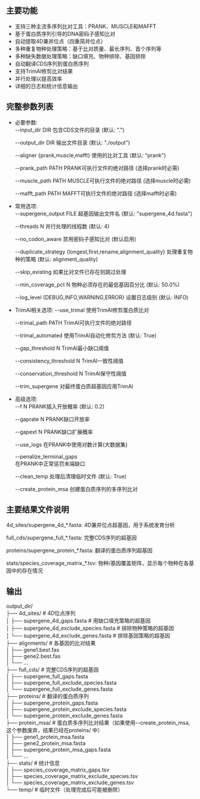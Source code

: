 ## 主要功能
- 支持三种主流多序列比对工具：PRANK、MUSCLE和MAFFT
- 基于蛋白质序列引导的DNA密码子感知比对
- 自动提取4D兼并位点（四重简并位点）
- 多种重复物种处理策略：基于比对质量、最长序列、首个序列等
- 多种缺失数据处理策略：缺口填充、物种排除、基因排除
- 自动翻译CDS序列到蛋白质序列
- 支持TrimAl修剪比对结果
- 并行处理以提高效率
- 详细的日志和统计信息输出

## 完整参数列表
- 必要参数:  
  --input_dir DIR          包含CDS文件的目录 (默认: ".")
   
  --output_dir DIR         输出文件目录 (默认: "./output")
    
  --aligner {prank,muscle,mafft}  使用的比对工具 (默认: "prank")   
  
  --prank_path PATH        PRANK可执行文件的绝对路径 (选择prank时必需)
  
  --muscle_path PATH       MUSCLE可执行文件的绝对路径 (选择muscle时必需)
  
  --mafft_path PATH        MAFFT可执行文件的绝对路径 (选择mafft时必需)   
  
- 常用选项:  
  --supergene_output FILE  超基因输出文件名 (默认: "supergene_4d.fasta")
  
  --threads N              并行处理的线程数 (默认: 4)
  
  --no_codon_aware         禁用密码子感知比对 (默认启用)
   
  --duplicate_strategy {longest,first,rename,alignment_quality}    处理重复物种的策略 (默认: alignment_quality)
   
  --skip_existing          如果比对文件已存在则跳过处理
  
  --min_coverage_pct N     物种必须存在的最低基因百分比 (默认: 50.0%)
  
  --log_level {DEBUG,INFO,WARNING,ERROR}
                           设置日志级别 (默认: INFO)   

- TrimAl相关选项:
  --use_trimal            使用TrimAl修剪蛋白质比对
  
  --trimal_path PATH      TrimAl可执行文件的绝对路径
  
  --trimal_automated      使用TrimAl自动化修剪方法 (默认: True)
  
  --gap_threshold N       TrimAl最小缺口阈值
  
  --consistency_threshold N  TrimAl一致性阈值  
  
  --conservation_threshold N   TrimAl保守性阈值
   
  --trim_supergene        对最终蛋白质超基因应用TrimAl   
  
- 高级选项:  
  --f N                   PRANK插入开放概率 (默认: 0.2)
  
  --gaprate N             PRANK缺口开放率
  
  --gapext N              PRANK缺口扩展概率
  
  --use_logs              在PRANK中使用对数计算(大数据集)
  
  --penalize_terminal_gaps   
                          在PRANK中正常惩罚末端缺口   

  --clean_temp            处理后清理临时文件 (默认: True)
  
  --create_protein_msa    创建蛋白质序列的多序列比对   

## 主要结果文件说明
4d_sites/supergene_4d_*.fasta: 4D兼并位点超基因，用于系统发育分析  
  
full_cds/supergene_full_*.fasta: 完整CDS序列的超基因  
  
proteins/supergene_protein_*.fasta: 翻译的蛋白质序列超基因   
   
stats/species_coverage_matrix_*.tsv: 物种/基因覆盖矩阵，显示每个物种在各基因中的存在情况   

## 输出
output_dir/  
├── 4d_sites/               # 4D位点序列  
│   ├── supergene_4d_gaps.fasta             # 用缺口填充策略的超基因  
│   ├── supergene_4d_exclude_species.fasta   # 排除物种策略的超基因  
│   └── supergene_4d_exclude_genes.fasta     # 排除基因策略的超基因  
├── alignments/             # 各基因的比对结果  
│   ├── gene1.best.fas  
│   ├── gene2.best.fas  
│   └── ...  
├── full_cds/               # 完整CDS序列的超基因   
│   ├── supergene_full_gaps.fasta   
│   ├── supergene_full_exclude_species.fasta  
│   └── supergene_full_exclude_genes.fasta   
├── proteins/               # 翻译的蛋白质序列   
│   ├── supergene_protein_gaps.fasta   
│   ├── supergene_protein_exclude_species.fasta   
│   └── supergene_protein_exclude_genes.fasta   
├── protein_msa/            # 蛋白质多序列比对结果（如果使用--create_protein_msa,这个参数废弃，结果已经在proteins/ 中）  
│   ├── gene1_protein_msa.fasta  
│   ├── gene2_protein_msa.fasta  
│   ├── supergene_protein_msa_gaps.fasta  
│   └── ...  
├── stats/                  # 统计信息  
│   ├── species_coverage_matrix_gaps.tsv  
│   ├── species_coverage_matrix_exclude_species.tsv  
│   └── species_coverage_matrix_exclude_genes.tsv  
└── temp/                   # 临时文件（处理完成后可能被删除）   
